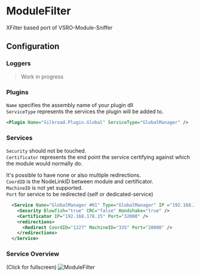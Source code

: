 # ModuleFilter
XFilter based port of VSRO-Module-Sniffer

## Configuration

### Loggers
> Work in progress

### Plugins
`Name` specifies the assembly name of your plugin dll   
`ServiceType` represents the services the plugin will be added to.

```xml
<Plugin Name="Silkroad.Plugin.Global" ServiceType="GlobalManager" />
```

### Services
`Security` should not be touched.  
`Certificator` represents the end point the service certifying against which the module would normally do.  

It's possible to have none or also multiple redirections.  
`CoordID` is the NodeLinkID between module and certificator.  
`MachineID` is not yet supported.  
`Port` for service to be redirected (self or dedicated-service)  

```xml
  <Service Name="GlobalManager #01" Type="GlobalManager" IP ="192.168.178.15" Port="20000">
    <Security Blowfish="true" CRC="false" Handshake="true" />
    <Certificator IP="192.168.178.15" Port="32000" />
    <redirections>
      <Redirect CoordID="1227" MachineID="335" Port="20000" />      
    </redirections>
  </Service>
```

### Service Overview
(Click for fullscreen)
![ModuleFilter](https://rawgit.com/DummkopfOfHachtenduden/ModuleFilter/master/ModuleFilter.svg)
